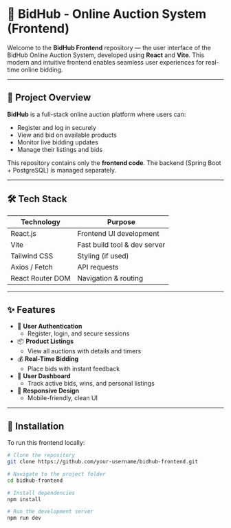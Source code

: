 # 🎯 BidHub - Online Auction System (Frontend)

Welcome to the **BidHub Frontend** repository — the user interface of the BidHub Online Auction System, developed using **React** and **Vite**. This modern and intuitive frontend enables seamless user experiences for real-time online bidding.

---

## 🚀 Project Overview

**BidHub** is a full-stack online auction platform where users can:
- Register and log in securely
- View and bid on available products
- Monitor live bidding updates
- Manage their listings and bids

This repository contains only the **frontend code**. The backend (Spring Boot + PostgreSQL) is managed separately.

---

## 🛠️ Tech Stack

| Technology       | Purpose                      |
|------------------|------------------------------|
| React.js         | Frontend UI development      |
| Vite             | Fast build tool & dev server |
| Tailwind CSS     | Styling (if used)            |
| Axios / Fetch    | API requests                 |
| React Router DOM | Navigation & routing         |

---

## ✨ Features

- 🔐 **User Authentication**
  - Register, login, and secure sessions
- 📦 **Product Listings**
  - View all auctions with details and timers
- 💰 **Real-Time Bidding**
  - Place bids with instant feedback
- 👤 **User Dashboard**
  - Track active bids, wins, and personal listings
- 📱 **Responsive Design**
  - Mobile-friendly, clean UI

---

## 🔧 Installation

To run this frontend locally:

```bash
# Clone the repository
git clone https://github.com/your-username/bidhub-frontend.git

# Navigate to the project folder
cd bidhub-frontend

# Install dependencies
npm install

# Run the development server
npm run dev
